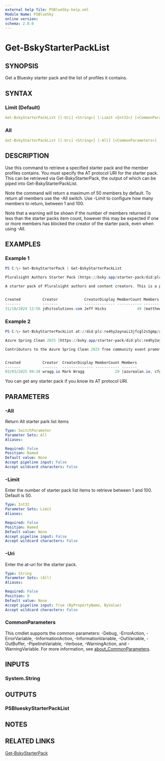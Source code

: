```yaml
---
external help file: PSBlueSky-help.xml
Module Name: PSBlueSky
online version:
schema: 2.0.0
---
```


# Get-BskyStarterPackList

## SYNOPSIS

Get a Bluesky starter pack and the list of profiles it contains.

## SYNTAX

### Limit (Default)

```yaml
Get-BskyStarterPackList [[-Uri] <String>] [-Limit <Int32>] [<CommonParameters>]
```

### All

```yaml
Get-BskyStarterPackList [[-Uri] <String>] [-All] [<CommonParameters>]
```

## DESCRIPTION

Use this command to retrieve a specified starter pack and the member profiles contains. You must specify the AT protocol URI for the starter pack. This can be retrieved via Get-BskyStarterPack, the output of which can be piped into Get-BskyStarterPackList.

Note the command will return a maximum of 50 members by default. To return all members use the -All switch. Use -Limit to configure how many members to return, between 1 and 100.

Note that a warning will be shown if the number of members returned is less than the starter packs item count, however this may be expected if one or more members has blocked the creator of the starter pack, even when using -All.

## EXAMPLES

### Example 1

```powershell
PS C:\> Get-BskyStarterPack | Get-BskyStarterPackList

Pluralsight Authors Starter Pack [https://bsky.app/starter-pack/did:plc:ohgsqpfsbocaaxusxqlgfvd7/3l7spfvbk5w2n]

A starter pack of Pluralsight authors and content creators. This is a personal list, unaffiliated with Pluralsight.com. If you are a Pluralsight author, ping me to get added to the list.


Created          Creator            CreatorDisplay MemberCount Members
-------          -------            -------------- ----------- -------
31/10/2024 12:56 jdhitsolutions.com Jeff Hicks              49 {matthewrenze.bsky.social, alisaduncan.dev, mhadaily.bsky.social, jesperdj.bsky.social…}
```

### Example 2

```powershell
PS C:\> Get-BskyStarterPackList at://did:plc:re4hy2aynaii3jfcgl2s5gmp/app.bsky.graph.starterpack/3ljhnp6v2mq2y

Azure Spring Clean 2025 [https://bsky.app/starter-pack/did:plc:re4hy2aynaii3jfcgl2s5gmp/3ljhnp6v2mq2y]

Contributors to the Azure Spring Clean 2025 free community event promoting well-managed Azure tenants.


Created          Creator  CreatorDisplay MemberCount Members
-------          -------  -------------- ----------- -------
03/03/2025 09:38 wragg.io Mark Wragg              29 {azurealan.ie, cfgcloud.io, wmatthyssen.com, autosysops.bsky.social…}
```

You can get any starter pack if you know its AT protocol URI.

## PARAMETERS

### -All
Return All starter park list items

```yaml
Type: SwitchParameter
Parameter Sets: All
Aliases:

Required: False
Position: Named
Default value: None
Accept pipeline input: False
Accept wildcard characters: False
```

### -Limit
Enter the number of starter pack list items to retrieve between 1 and 100.
Default is 50.

```yaml
Type: Int32
Parameter Sets: Limit
Aliases:

Required: False
Position: Named
Default value: None
Accept pipeline input: False
Accept wildcard characters: False
```

### -Uri
Enter the at-uri for the starter pack.

```yaml
Type: String
Parameter Sets: (All)
Aliases:

Required: False
Position: 0
Default value: None
Accept pipeline input: True (ByPropertyName, ByValue)
Accept wildcard characters: False
```

### CommonParameters
This cmdlet supports the common parameters: -Debug, -ErrorAction, -ErrorVariable, -InformationAction, -InformationVariable, -OutVariable, -OutBuffer, -PipelineVariable, -Verbose, -WarningAction, and -WarningVariable. For more information, see [about_CommonParameters](http://go.microsoft.com/fwlink/?LinkID=113216).

## INPUTS

### System.String

## OUTPUTS

### PSBlueskyStarterPackList

## NOTES

## RELATED LINKS

[Get-BskyStarterPack](Get-BskyStarterPack.md)

